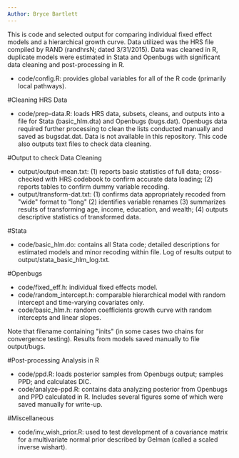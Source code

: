 ```yaml
---
Author: Bryce Bartlett
---
```


This is code and selected output for comparing individual fixed effect models and a hierarchical growth curve. Data utilized was the HRS file compiled by RAND (randhrsN; dated 3/31/2015). Data was cleaned in R, duplicate models were estimated in Stata and Openbugs with significant data cleaning and post-processing in R.

- code/config.R: provides global variables for all of the R code (primarily local pathways).

#Cleaning HRS Data

- code/prep-data.R: loads HRS data, subsets, cleans, and outputs into a file for Stata (basic_hlm.dta) and Openbugs (bugs.dat). Openbugs data required further processing to clean the lists conducted manually and saved as bugsdat.dat. Data is not available in this repository. This code also outputs text files to check data cleaning.

#Output to check Data Cleaning

- output/output-mean.txt: (1) reports basic statistics of full data; cross-checked with HRS codebook to confirm accurate data loading; (2) reports tables to confirm dummy variable recoding.
- output/transform-dat.txt: (1) confirms data appropriately recoded from "wide" format to "long" (2) identifies variable renames (3) summarizes results of transforming age, income, education, and wealth; (4) outputs descriptive statistics of transformed data.

#Stata

- code/basic_hlm.do: contains all Stata code; detailed descriptions for estimated models and minor recoding within file. Log of results output to output/stata_basic_hlm_log.txt.

#Openbugs

- code/fixed_eff.h: individual fixed effects model.
- code/random_intercept.h: comparable hierarchical model with random intercept and time-varying covariates only.
- code/basic_hlm.h: random coefficients growth curve with random intercepts and linear slopes.

Note that filename containing "inits" (in some cases two chains for convergence testing). Results from models saved manually to file output/bugs.

#Post-processing Analysis in R

- code/ppd.R: loads posterior samples from Openbugs output; samples PPD; and calculates DIC.
- code/analyze-ppd.R: contains data analyzing posterior from Openbugs and PPD calculated in R. Includes several figures some of which were saved manually for write-up.

#Miscellaneous

- code/inv_wish_prior.R: used to test development of a covariance matrix for a multivariate normal prior described by Gelman (called a scaled inverse wishart).